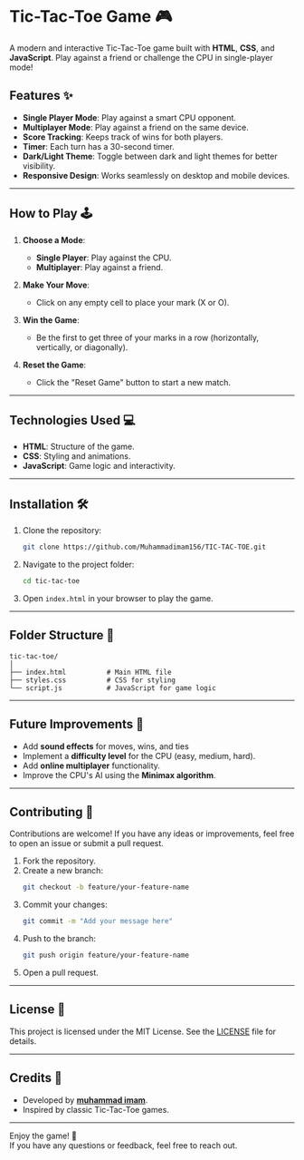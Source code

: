 

# Tic-Tac-Toe Game 🎮

A modern and interactive Tic-Tac-Toe game built with **HTML**, **CSS**, and **JavaScript**. Play against a friend or challenge the CPU in single-player mode!


## Features ✨

- **Single Player Mode**: Play against a smart CPU opponent.
- **Multiplayer Mode**: Play against a friend on the same device.
- **Score Tracking**: Keeps track of wins for both players.
- **Timer**: Each turn has a 30-second timer.
- **Dark/Light Theme**: Toggle between dark and light themes for better visibility.
- **Responsive Design**: Works seamlessly on desktop and mobile devices.

---

## How to Play 🕹️

1. **Choose a Mode**:
   - **Single Player**: Play against the CPU.
   - **Multiplayer**: Play against a friend.

2. **Make Your Move**:
   - Click on any empty cell to place your mark (X or O).

3. **Win the Game**:
   - Be the first to get three of your marks in a row (horizontally, vertically, or diagonally).

4. **Reset the Game**:
   - Click the "Reset Game" button to start a new match.

---

## Technologies Used 💻

- **HTML**: Structure of the game.
- **CSS**: Styling and animations.
- **JavaScript**: Game logic and interactivity.

---

## Installation 🛠️

1. Clone the repository:
   ```bash
   git clone https://github.com/Muhammadimam156/TIC-TAC-TOE.git
   ```
2. Navigate to the project folder:
   ```bash
   cd tic-tac-toe
   ```
3. Open `index.html` in your browser to play the game.

---

## Folder Structure 📂

```
tic-tac-toe/
│
├── index.html          # Main HTML file
├── styles.css          # CSS for styling
└── script.js           # JavaScript for game logic
```

---

## Future Improvements 🚀

- Add **sound effects** for moves, wins, and ties
- Implement a **difficulty level** for the CPU (easy, medium, hard).
- Add **online multiplayer** functionality.
- Improve the CPU's AI using the **Minimax algorithm**.

---

## Contributing 🤝

Contributions are welcome! If you have any ideas or improvements, feel free to open an issue or submit a pull request.

1. Fork the repository.
2. Create a new branch:
   ```bash
   git checkout -b feature/your-feature-name
   ```
3. Commit your changes:
   ```bash
   git commit -m "Add your message here"
   ```
4. Push to the branch:
   ```bash
   git push origin feature/your-feature-name
   ```
5. Open a pull request.

---

## License 📄

This project is licensed under the MIT License. See the [LICENSE](LICENSE) file for details.

---

## Credits 👏

- Developed by **[muhammad imam](https://github.com/Muhammadimam156/)**.
- Inspired by classic Tic-Tac-Toe games.

---

Enjoy the game! 🎉  
If you have any questions or feedback, feel free to reach out.

